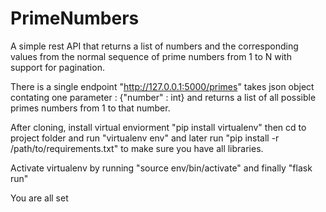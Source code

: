 # PrimeNumbers
A simple rest API that returns a list of numbers and the corresponding values from the normal sequence of prime numbers from 1 to N with support for pagination.


There is a single endpoint "http://127.0.0.1:5000/primes" takes json object contating one parameter : 
{"number" : int} and returns a list of all possible primes numbers from 1 to that number.

After cloning, install virtual enviorment "pip install virtualenv" then cd to project folder and run "virtualenv env" and later run "pip install -r /path/to/requirements.txt" to make sure you have all libraries. 

Activate virtualenv by running "source env/bin/activate" and finally "flask run"

You are all set
